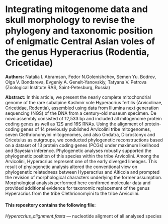 # Integrating mitogenome data and skull morphology to revise the phylogeny and taxonomic position of enigmatic Central Asian voles of the genus Hyperacrius (Rodentia, Cricetidae)

**Authors:** Natalia I. Abramson, Fedor N.Golenishchev, Semen Yu. Bodrov, Olga V. Bondareva, Evgeniy A. Genelt-Yanovskiy, Tatyana V. Petrova (Zoological Institute RAS, Saint-Petesburg, Russia)

**Abstract:** In this article, we present the nearly complete mitochondrial genome of the rare subalpine Kashmir vole Hyperacrius fertilis (Arvicolinae, Cricetidae, Rodentia), assembled using data from Illumina next generation sequencing (NGS) of the DNA from a century-old museum specimen. De novo assembly consisted of 12,533 bp and included all mitogenome protein coding genes as well as 12S and 16S RNAs. Using the alignment of protein-coding genes of 14 previously published Arvicolini tribe mitogenomes, seven Clethrionomyini mitogenomes, and also Ondatra, Dicrostonyx and Cricetulus as outgroups, we conducted phylogenetic reconstructions based on a dataset of 13 protein coding genes (PCGs) under maximum likelihood and Bayesian inference. Phylogenetic analyses robustly supported the phylogenetic position of this species within the tribe Arvicolini. Among the Arvicolini, Hyperacrius represent one of the early diverged lineages. This result of phylogenetic analysis altered the conventional view on phylogenetic relatedness between Hyperacrius and Alticola and prompted the revision of morphological characters underlying the former assumption. Morphological analysis performed here confirmed molecular data and provided additional evidence for taxonomic replacement of the genus Hyperacrius from the tribe Clethrionomyini to the tribe Arvicolini.

#### This repository contains the following file:

*Hyperacrius_alignment.fasta* — nucleotide aligment of all analysed species


